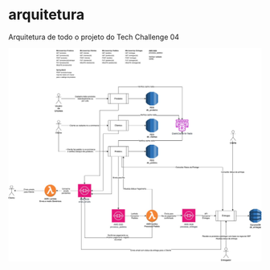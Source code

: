 # arquitetura
Arquitetura de todo o projeto do Tech Challenge 04

![Arquitetura TechChallenge 04](Arquitetura%20TechChallenge4.jpg)
